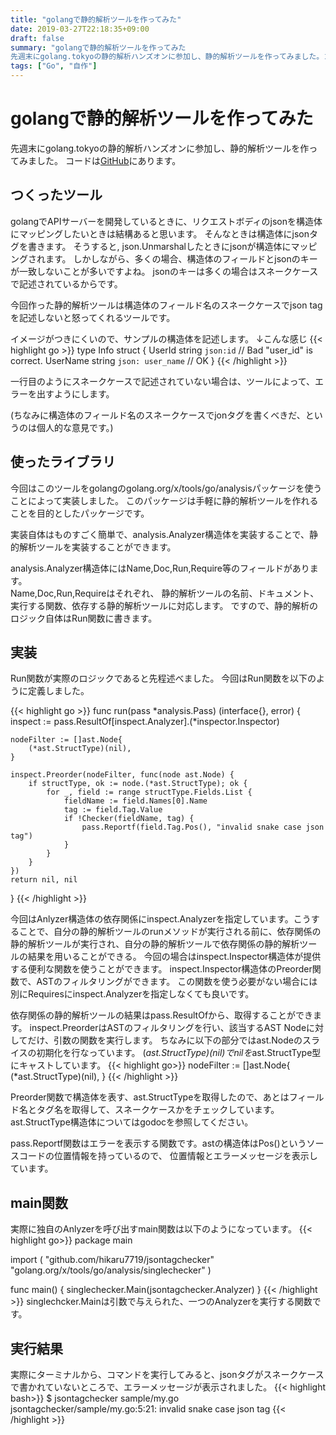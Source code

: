 ```yaml
---
title: "golangで静的解析ツールを作ってみた"
date: 2019-03-27T22:18:35+09:00
draft: false
summary: "golangで静的解析ツールを作ってみた
先週末にgolang.tokyoの静的解析ハンズオンに参加し、静的解析ツールを作ってみました。コードはGitHubにあります。"
tags: ["Go", "自作"]
---
```


# golangで静的解析ツールを作ってみた
先週末にgolang.tokyoの静的解析ハンズオンに参加し、静的解析ツールを作ってみました。
コードは[GitHub](https://github.com/hikaru7719/jsontagchecker)にあります。

## つくったツール
golangでAPIサーバーを開発しているときに、リクエストボディのjsonを構造体にマッピングしたいときは結構あると思います。
そんなときは構造体にjsonタグを書きます。
そうすると, json.Unmarshalしたときにjsonが構造体にマッピングされます。
しかしながら、多くの場合、構造体のフィールドとjsonのキーが一致しないことが多いですよね。
jsonのキーは多くの場合はスネークケースで記述されているからです。

今回作った静的解析ツールは構造体のフィールド名のスネークケースでjson tagを記述しないと怒ってくれるツールです。

イメージがつきにくいので、サンプルの構造体を記述します。
↓こんな感じ
{{< highlight go >}}
type Info struct {
	UserId string `json:id` // Bad "user_id" is correct.
	UserName string `json: user_name` // OK
}
{{< /highlight >}}

一行目のようにスネークケースで記述されていない場合は、ツールによって、エラーを出すようにします。

(ちなみに構造体のフィールド名のスネークケースでjonタグを書くべきだ、というのは個人的な意見です。)

## 使ったライブラリ
今回はこのツールをgolangのgolang.org/x/tools/go/analysisパッケージを使うことによって実装しました。
このパッケージは手軽に静的解析ツールを作れることを目的としたパッケージです。

実装自体はものすごく簡単で、analysis.Analyzer構造体を実装することで、静的解析ツールを実装することができます。

analysis.Analyzer構造体にはName,Doc,Run,Require等のフィールドがあります。  
Name,Doc,Run,Requireはそれぞれ、
静的解析ツールの名前、ドキュメント、実行する関数、依存する静的解析ツールに対応します。
ですので、静的解析のロジック自体はRun関数に書きます。

## 実装
Run関数が実際のロジックであると先程述べました。
今回はRun関数を以下のように定義しました。

{{< highlight go >}}
func run(pass *analysis.Pass) (interface{}, error) {
	inspect := pass.ResultOf[inspect.Analyzer].(*inspector.Inspector)

	nodeFilter := []ast.Node{
		(*ast.StructType)(nil),
	}

	inspect.Preorder(nodeFilter, func(node ast.Node) {
		if structType, ok := node.(*ast.StructType); ok {
			for _, field := range structType.Fields.List {
				fieldName := field.Names[0].Name
				tag := field.Tag.Value
				if !Checker(fieldName, tag) {
					pass.Reportf(field.Tag.Pos(), "invalid snake case json tag")
				}
			}
		}
	})
	return nil, nil
}
{{< /highlight >}}

今回はAnlyzer構造体の依存関係にinspect.Analyzerを指定しています。こうすることで、自分の静的解析ツールのrunメソッドが実行される前に、依存関係の静的解析ツールが実行され、自分の静的解析ツールで依存関係の静的解析ツールの結果を用いることができる。
今回の場合はinspect.Inspector構造体が提供する便利な関数を使うことができます。
inspect.Inspector構造体のPreorder関数で、ASTのフィルタリングができます。
この関数を使う必要がない場合には別にRequiresにinspect.Analyzerを指定しなくても良いです。

依存関係の静的解析ツールの結果はpass.ResultOfから、取得することができます。
inspect.PreorderはASTのフィルタリングを行い、該当するAST Nodeに対してだけ、引数の関数を実行します。
ちなみに以下の部分ではast.Nodeのスライスの初期化を行なっています。
(*ast.StructType)(nil)でnilを*ast.StructType型にキャストしています。
{{< highlight go>}}
    nodeFilter := []ast.Node{
		(*ast.StructType)(nil),
	}
{{< /highlight >}}

Preorder関数で構造体を表す、ast.StructTypeを取得したので、あとはフィールド名とタグ名を取得して、スネークケースかをチェックしています。
ast.StructType構造体についてはgodocを参照してください。

pass.Reportf関数はエラーを表示する関数です。astの構造体はPos()というソースコードの位置情報を持っているので、
位置情報とエラーメッセージを表示しています。

## main関数
実際に独自のAnlyzerを呼び出すmain関数は以下のようになっています。
{{< highlight go>}}
package main

import (
	"github.com/hikaru7719/jsontagchecker"
	"golang.org/x/tools/go/analysis/singlechecker"
)

func main() {
	singlechecker.Main(jsontagchecker.Analyzer)
}
{{< /highlight >}}
singlechcker.Mainは引数で与えられた、一つのAnalyzerを実行する関数です。

## 実行結果
実際にターミナルから、コマンドを実行してみると、jsonタグがスネークケースで書かれていないところで、エラーメッセージが表示されました。
{{< highlight bash>}}
$ jsontagchecker sample/my.go
jsontagchecker/sample/my.go:5:21: invalid snake case json tag
{{< /highlight >}}
